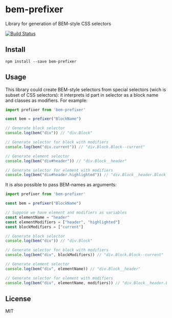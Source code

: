 # bem-prefixer
Library for generation of BEM-style CSS selectors

[![Build Status](https://travis-ci.org/koluch/bem-prefixer.svg?branch=master)](https://travis-ci.org/koluch/bem-prefixer.svg?branch=master)

## Install

    npm install --save bem-prefixer

## Usage

This library could create BEM-style selectors from special selectors (wich is subset of CSS selectors): it interprets id part in selector as a block name and classes as modifiers. For example:

```javascript
import prefixer from 'bem-prefixer'

const bem = prefixer("BlockName")

// Generate block selector
console.log(bem("div")) // "div.Block"

// Generate selector for block with modifiers
console.log(bem("div.current")) // "div.Block.Block--current"

// Generate element selector
console.log(bem("div#header")) // "div.Block__header"

// Generate selector for element with modifiers
console.log(bem("div#header.highlighted")) // "div.Block__header.Block__header--highlighted"
```

It is also possible to pass BEM-names as arguments:

```javascript
import prefixer from 'bem-prefixer'

const bem = prefixer("BlockName")

// Suppose we have element and modifiers as variables
const elementName = "header" 
const elementModifiers = ["header", "highlighted"]
const blockModifiers = ["current"]

// Generate block selector
console.log(bem("div")) // "div.Block"

// Generate selector for block with modifiers
console.log(bem("div", blockModifiers)) // "div.Block.Block--current"

// Generate element selector
console.log(bem("div", elementName)) // "div.Block__header"

// Generate selector for element with modifiers
console.log(bem("div", elementName, modifiers)) // "div.Block__header.Block__header--highlighted"
```

## License

MIT
